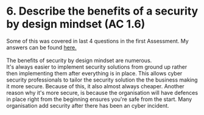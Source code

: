 # 6. Describe the benefits of a security by design mindset (AC 1.6)

Some of this was covered in last 4 questions in the first Assessment. My answers can be found [here.](https://cyber-11.gitbook.io/i-hack-i-conquer/ncfe-l3-cyber/unit-1-or-understanding-cyber-security-principles/11.-describe-the-term-security-by-design-ac-3.1)\
\
The benefits of security by design mindset are numerous.\
It's always easier to implement security solutions from ground up rather then implementing them after everything is in place. This allows cyber security professionals to tailor the security solution the the business making it more secure. Because of this, it also almost always cheaper. Another reason why it's more secure, is because the organisation will have defences in place right from the beginning ensures you're safe from the start. Many organisation add security after there has been an cyber incident.
